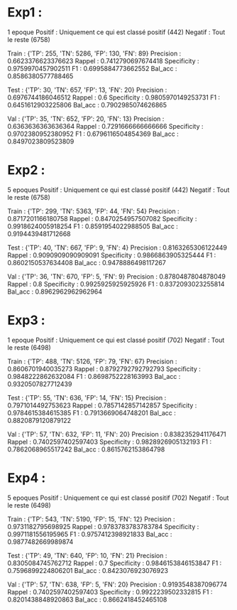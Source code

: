 # Exp1 : 

1 epoque
Positif : Uniquement ce qui est classé positif (442)
Negatif : Tout le reste (6758)


Train : {'TP': 255, 'TN': 5286, 'FP': 130, 'FN': 89}
Precision :  0.6623376623376623 
Rappel :  0.7412790697674418 
Specificity :  0.9759970457902511 
F1 :  0.6995884773662552 
Bal_acc :  0.8586380577788465

Test : {'TP': 30, 'TN': 657, 'FP': 13, 'FN': 20}
Precision :  0.6976744186046512 
Rappel :  0.6 
Specificity :  0.9805970149253731 
F1 :  0.6451612903225806 
Bal_acc :  0.7902985074626865

Val : {'TP': 35, 'TN': 652, 'FP': 20, 'FN': 13}
Precision :  0.6363636363636364 
Rappel :  0.7291666666666666 
Specificity :  0.9702380952380952 
F1 :  0.6796116504854369 
Bal_acc :  0.8497023809523809

# Exp2 : 

5 epoques
Positif : Uniquement ce qui est classé positif (442)
Negatif : Tout le reste (6758)


Train : {'TP': 299, 'TN': 5363, 'FP': 44, 'FN': 54}
Precision :  0.8717201166180758 
Rappel :  0.8470254957507082 
Specificity :  0.9918624005918254 
F1 :  0.8591954022988505 
Bal_acc :  0.9194439481712668

Test : {'TP': 40, 'TN': 667, 'FP': 9, 'FN': 4}
Precision :  0.8163265306122449 
Rappel :  0.9090909090909091 
Specificity :  0.9866863905325444 
F1 :  0.8602150537634408 
Bal_acc :  0.9478886498117267

Val : {'TP': 36, 'TN': 670, 'FP': 5, 'FN': 9}
Precision :  0.8780487804878049 
Rappel :  0.8 
Specificity :  0.9925925925925926 
F1 :  0.8372093023255814 
Bal_acc :  0.8962962962962964

# Exp3 : 

1 epoque
Positif : Uniquement ce qui est classé positif (702)
Negatif : Tout le reste (6498)

Train : {'TP': 488, 'TN': 5126, 'FP': 79, 'FN': 67}
Precision :  0.8606701940035273 
Rappel :  0.8792792792792793 
Specificity :  0.9848222862632084 
F1 :  0.8698752228163993 
Bal_acc :  0.9320507827712439

Test : {'TP': 55, 'TN': 636, 'FP': 14, 'FN': 15}
Precision :  0.7971014492753623 
Rappel :  0.7857142857142857 
Specificity :  0.9784615384615385 
F1 :  0.7913669064748201 
Bal_acc :  0.8820879120879122


Val : {'TP': 57, 'TN': 632, 'FP': 11, 'FN': 20}
Precision :  0.8382352941176471 
Rappel :  0.7402597402597403 
Specificity :  0.9828926905132193 
F1 :  0.7862068965517242 
Bal_acc :  0.8615762153864798


# Exp4 : 

5 epoques
Positif : Uniquement ce qui est classé positif (702)
Negatif : Tout le reste (6498)

Train : {'TP': 543, 'TN': 5190, 'FP': 15, 'FN': 12}
Precision :  0.9731182795698925 
Rappel :  0.9783783783783784 
Specificity :  0.9971181556195965 
F1 :  0.9757412398921833 
Bal_acc :  0.9877482669989874


Test : {'TP': 49, 'TN': 640, 'FP': 10, 'FN': 21}
Precision :  0.8305084745762712 
Rappel :  0.7 
Specificity :  0.9846153846153847 
F1 :  0.7596899224806201 
Bal_acc :  0.8423076923076923


Val : {'TP': 57, 'TN': 638, 'FP': 5, 'FN': 20}
Precision :  0.9193548387096774 
Rappel :  0.7402597402597403 
Specificity :  0.9922239502332815 
F1 :  0.8201438848920863 
Bal_acc :  0.8662418452465108
